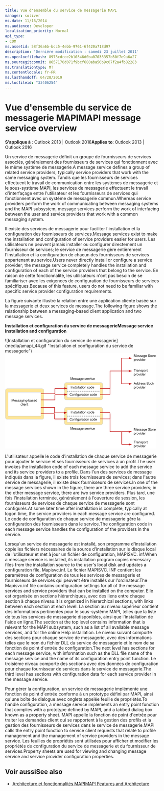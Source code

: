 ```yaml
---
title: Vue d'ensemble du service de messagerie MAPI
manager: soliver
ms.date: 11/16/2014
ms.audience: Developer
localization_priority: Normal
api_type:
- COM
ms.assetid: 58f36a6b-bcc5-4ebb-9761-6f420a718d97
description: 'Derniére modification : samedi 23 juillet 2011'
ms.openlocfilehash: 8973cdcee2b10346d0ba07033357b50f7e9a6a27
ms.sourcegitcommit: 8657170d071f9bcf680aba50b9c07f2a4fb82283
ms.translationtype: MT
ms.contentlocale: fr-FR
ms.lasthandoff: 04/28/2019
ms.locfileid: "33406254"
---
```

# <a name="mapi-message-service-overview"></a><span data-ttu-id="34f91-103">Vue d'ensemble du service de messagerie MAPI</span><span class="sxs-lookup"><span data-stu-id="34f91-103">MAPI message service overview</span></span>
  
<span data-ttu-id="34f91-104">**S’applique à** : Outlook 2013 | Outlook 2016</span><span class="sxs-lookup"><span data-stu-id="34f91-104">**Applies to**: Outlook 2013 | Outlook 2016</span></span> 
  
<span data-ttu-id="34f91-105">Un service de messagerie définit un groupe de fournisseurs de services associés, généralement des fournisseurs de services qui fonctionnent avec le même système de messagerie.</span><span class="sxs-lookup"><span data-stu-id="34f91-105">A message service defines a group of related service providers, typically service providers that work with the same messaging system.</span></span> <span data-ttu-id="34f91-106">Tandis que les fournisseurs de services effectuent le travail de communication entre les systèmes de messagerie et le sous-système MAPI, les services de messagerie effectuent le travail d'interfaçage entre l'utilisateur et les fournisseurs de services qui fonctionnent avec un système de messagerie commun.</span><span class="sxs-lookup"><span data-stu-id="34f91-106">Whereas service providers perform the work of communicating between messaging systems and the MAPI subsystem, message services perform the work of interfacing between the user and service providers that work with a common messaging system.</span></span>  
  
<span data-ttu-id="34f91-107">Il existe des services de messagerie pour faciliter l'installation et la configuration des fournisseurs de services.</span><span class="sxs-lookup"><span data-stu-id="34f91-107">Message services exist to make the installation and configuration of service providers easier for users.</span></span> <span data-ttu-id="34f91-108">Les utilisateurs ne peuvent jamais installer ou configurer directement un fournisseur de services; le service de messagerie gère entièrement l'installation et la configuration de chacun des fournisseurs de services appartenant au service.</span><span class="sxs-lookup"><span data-stu-id="34f91-108">Users never directly install or configure a service provider; the message service completely handles the installation and configuration of each of the service providers that belong to the service.</span></span> <span data-ttu-id="34f91-109">En raison de cette fonctionnalité, les utilisateurs n'ont pas besoin de se familiariser avec les exigences de configuration de fournisseurs de services spécifiques.</span><span class="sxs-lookup"><span data-stu-id="34f91-109">Because of this feature, users do not need to be familiar with specific service provider configuration requirements.</span></span> 
  
<span data-ttu-id="34f91-110">La figure suivante illustre la relation entre une application cliente basée sur la messagerie et deux services de message.</span><span class="sxs-lookup"><span data-stu-id="34f91-110">The following figure shows the relationship between a messaging-based client application and two message services.</span></span>
  
<span data-ttu-id="34f91-111">**Installation et configuration du service de messagerie**</span><span class="sxs-lookup"><span data-stu-id="34f91-111">**Message service installation and configuration**</span></span>
  
<span data-ttu-id="34f91-112">![Installation et configuration du service de messagerie] (media/amapi_44.gif "Installation et configuration du service de messagerie")</span><span class="sxs-lookup"><span data-stu-id="34f91-112">![Message service installation and configuration](media/amapi_44.gif "Message service installation and configuration")</span></span>
  
<span data-ttu-id="34f91-113">L'utilisateur appelle le code d'installation de chaque service de messagerie pour ajouter le service et ses fournisseurs de services à un profil.</span><span class="sxs-lookup"><span data-stu-id="34f91-113">The user invokes the installation code of each message service to add the service and its service providers to a profile.</span></span> <span data-ttu-id="34f91-114">Dans l'un des services de message indiqués dans la figure, il existe trois fournisseurs de services; dans l'autre service de messagerie, il existe deux fournisseurs de services.</span><span class="sxs-lookup"><span data-stu-id="34f91-114">In one of the message services shown in the figure, there are three service providers; in the other message service, there are two service providers.</span></span> <span data-ttu-id="34f91-115">Plus tard, une fois l'installation terminée, généralement à l'ouverture de session, les fournisseurs de services de chaque service de messagerie sont configurés.</span><span class="sxs-lookup"><span data-stu-id="34f91-115">At some later time after installation is complete, typically at logon time, the service providers in each message service are configured.</span></span> <span data-ttu-id="34f91-116">Le code de configuration de chaque service de messagerie gère la configuration des fournisseurs dans le service.</span><span class="sxs-lookup"><span data-stu-id="34f91-116">The configuration code in each message service handles the configuration of the providers in the service.</span></span>
  
<span data-ttu-id="34f91-117">Lorsqu'un service de messagerie est installé, son programme d'installation copie les fichiers nécessaires de la source d'installation sur le disque local de l'utilisateur et met à jour un fichier de configuration, MAPISVC. inf.</span><span class="sxs-lookup"><span data-stu-id="34f91-117">When a message service is installed, its installation program copies necessary files from the installation source to the user's local disk and updates a configuration file, Mapisvc.inf.</span></span> <span data-ttu-id="34f91-118">Le fichier MAPISVC. INF contient les paramètres de configuration de tous les services de messagerie et fournisseurs de services qui peuvent être installés sur l'ordinateur.</span><span class="sxs-lookup"><span data-stu-id="34f91-118">The Mapisvc.inf file contains configuration settings for all of the message services and service providers that can be installed on the computer.</span></span> <span data-ttu-id="34f91-119">Elle est organisée en sections hiérarchiques, avec des liens entre chaque section à chaque niveau.</span><span class="sxs-lookup"><span data-stu-id="34f91-119">It is organized in hierarchical sections, with links between each section at each level.</span></span> <span data-ttu-id="34f91-120">La section au niveau supérieur contient des informations pertinentes pour le sous-système MAPI, telles que la liste de tous les services de messagerie disponibles, ainsi que l'installation de l'aide en ligne.</span><span class="sxs-lookup"><span data-stu-id="34f91-120">The section at the top level contains information that is relevant for the MAPI subsystem, such as a list of all available message services, and for the online Help installation.</span></span> <span data-ttu-id="34f91-121">Le niveau suivant comporte des sections pour chaque service de messagerie, avec des informations telles que le nom du fichier DLL du service de messagerie et le nom de sa fonction de point d'entrée de configuration.</span><span class="sxs-lookup"><span data-stu-id="34f91-121">The next level has sections for each message service, with information such as the DLL file name of the message service and the name of its configuration entry point function.</span></span> <span data-ttu-id="34f91-122">Le troisième niveau comporte des sections avec des données de configuration pour chaque fournisseur de services dans le service de messagerie.</span><span class="sxs-lookup"><span data-stu-id="34f91-122">The third level has sections with configuration data for each service provider in the message service.</span></span> 
  
<span data-ttu-id="34f91-123">Pour gérer la configuration, un service de messagerie implémente une fonction de point d'entrée conforme à un prototype défini par MAPI, ainsi qu'une boîte de dialogue avec onglets appelée feuille de propriétés.</span><span class="sxs-lookup"><span data-stu-id="34f91-123">To handle configuration, a message service implements an entry point function that complies with a prototype defined by MAPI, and a tabbed dialog box known as a property sheet.</span></span> <span data-ttu-id="34f91-124">MAPI appelle la fonction de point d'entrée pour traiter les demandes client qui se rapportent à la gestion des profils et la gestion des fournisseurs de services dans le service de messagerie.</span><span class="sxs-lookup"><span data-stu-id="34f91-124">MAPI calls the entry point function to service client requests that relate to profile management and the management of service providers in the message service.</span></span> <span data-ttu-id="34f91-125">Les feuilles de propriétés sont utilisées pour afficher et modifier les propriétés de configuration du service de messagerie et du fournisseur de services.</span><span class="sxs-lookup"><span data-stu-id="34f91-125">Property sheets are used for viewing and changing message service and service provider configuration properties.</span></span> 
  
## <a name="see-also"></a><span data-ttu-id="34f91-126">Voir aussi</span><span class="sxs-lookup"><span data-stu-id="34f91-126">See also</span></span>

- [<span data-ttu-id="34f91-127">Architecture et fonctionnalités MAPI</span><span class="sxs-lookup"><span data-stu-id="34f91-127">MAPI Features and Architecture</span></span>](mapi-features-and-architecture.md)

